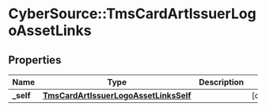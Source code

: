 # CyberSource::TmsCardArtIssuerLogoAssetLinks

## Properties
Name | Type | Description | Notes
------------ | ------------- | ------------- | -------------
**_self** | [**TmsCardArtIssuerLogoAssetLinksSelf**](TmsCardArtIssuerLogoAssetLinksSelf.md) |  | [optional] 


